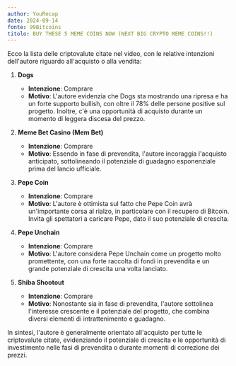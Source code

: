```yaml
---
author: YouRecap
date: 2024-09-14
fonte: 99Bitcoins
titolo: BUY THESE 5 MEME COINS NOW (NEXT BIG CRYPTO MEME COINS!!)
---
```


Ecco la lista delle criptovalute citate nel video, con le relative intenzioni dell'autore riguardo all'acquisto o alla vendita:

1. **Dogs** 
   - **Intenzione**: Comprare
   - **Motivo**: L'autore evidenzia che Dogs sta mostrando una ripresa e ha un forte supporto bullish, con oltre il 78% delle persone positive sul progetto. Inoltre, c'è una opportunità di acquisto durante un momento di leggera discesa del prezzo.

2. **Meme Bet Casino (Mem Bet)**
   - **Intenzione**: Comprare
   - **Motivo**: Essendo in fase di prevendita, l'autore incoraggia l'acquisto anticipato, sottolineando il potenziale di guadagno esponenziale prima del lancio ufficiale.

3. **Pepe Coin**
   - **Intenzione**: Comprare
   - **Motivo**: L'autore è ottimista sul fatto che Pepe Coin avrà un'importante corsa al rialzo, in particolare con il recupero di Bitcoin. Invita gli spettatori a caricare Pepe, dato il suo potenziale di crescita.

4. **Pepe Unchain**
   - **Intenzione**: Comprare
   - **Motivo**: L'autore considera Pepe Unchain come un progetto molto promettente, con una forte raccolta di fondi in prevendita e un grande potenziale di crescita una volta lanciato.

5. **Shiba Shootout**
   - **Intenzione**: Comprare
   - **Motivo**: Nonostante sia in fase di prevendita, l'autore sottolinea l'interesse crescente e il potenziale del progetto, che combina diversi elementi di intrattenimento e guadagno.

In sintesi, l'autore è generalmente orientato all'acquisto per tutte le criptovalute citate, evidenziando il potenziale di crescita e le opportunità di investimento nelle fasi di prevendita o durante momenti di correzione dei prezzi.
